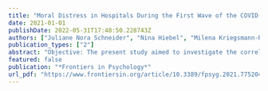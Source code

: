 ```yaml
---
title: "Moral Distress in Hospitals During the First Wave of the COVID-19 Pandemic: A Web-Based Survey Among 3,293 Healthcare Workers Within the German Network University Medicine"
date: 2021-01-01
publishDate: 2022-05-31T17:48:50.228743Z
authors: ["Juliane Nora Schneider", "Nina Hiebel", "Milena Kriegsmann-Rabe", "Jonas Schmuck", "Yesim Erim", "Eva Morawa", "Lucia Jerg-Bretzke", "Petra Beschoner", "Christian Albus", "Julian Hannemann", "Kerstin Weidner", "Susann Steudte-Schmiedgen", "Lukas Radbruch", "Holger Brunsch", "Franziska Geiser"]
publication_types: ["2"]
abstract: "Objective: The present study aimed to investigate the correlation between moral distress and mental health symptoms, socio-demographic, occupational, and COVID-19-related variables, and to determine differences in healthcare workers’ (HCW) moral distress during the first wave of the COVID-19 pandemic.Method: Data from 3,293 HCW from a web-based survey conducted between the 20th of April and the 5th of July 2020 were analyzed. We focused on moral distress (Moral Distress Thermometer, MDT), depressive symptoms (Patient Health Questionnaire-2, PHQ-2), anxiety symptoms (Generalized Anxiety Disorder-2, GAD-2), and increased general distress of nurses, physicians, medical-technical assistants (MTA), psychologists/psychotherapists, and pastoral counselors working in German hospitals.Results: The strongest correlations for moral distress were found with depressive symptoms, anxiety symptoms, occupancy rate at current work section, and contact with severe acute respiratory syndrome coronavirus 2 (SARS-CoV-2). Nurses and MTA experienced significantly higher moral distress than physicians, psychologists/psychotherapists, and pastoral counselors. The average level of moral distress reported by nurses from all work areas was similar to levels which before the pandemic were only experienced by nurses in intensive or critical care units.Conclusion: Results indicate that moral distress is a relevant phenomenon among HCW in hospitals during the COVID-19 pandemic, regardless of whether they work at the frontline or not and requires urgent attention."
featured: false
publication: "*Frontiers in Psychology*"
url_pdf: "https://www.frontiersin.org/article/10.3389/fpsyg.2021.775204"
---
```


